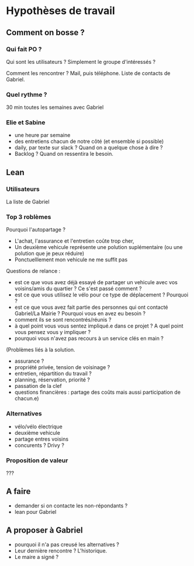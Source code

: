 # Hypothèses de travail

## Comment on bosse ?

### Qui fait PO ? 

Qui sont les utilisateurs ? Simplement le groupe d'intéressés ? 

Comment les rencontrer ? Mail, puis téléphone.
Liste de contacts de Gabriel.

### Quel rythme ?

30 min toutes les semaines avec Gabriel

### Elie et Sabine

- une heure par semaine
- des entretiens chacun de notre côté (et ensemble si possible) 
- daily, par texte sur slack ? Quand on a quelque chose à dire ?
- Backlog ? Quand on ressentira le besoin. 

## Lean

### Utilisateurs

La liste de Gabriel

### Top 3 roblèmes

Pourquoi l'autopartage ? 

- L'achat, l'assurance et l'entretien coûte trop cher,
- Un deuxième vehicule représente une polution suplémentaire (ou une polution que je peux réduire) 
- Ponctuelllement mon vehicule ne me suffit pas

Questions de relance :

- est ce que vous avez déjà essayé de partager un vehicule avec vos voisins/amis du quartier ? Ce s'est passé comment ?
- est ce que vous utilisez le vélo pour ce type de déplacement ? Pourquoi ? 
- est ce que vous avez fait partie des personnes qui ont contacté Gabriel/La Mairie ? Pourquoi vous en avez eu besoin ?
- comment ils se sont rencontrés/réunis ?
- à quel point vous vous sentez impliqué.e dans ce projet ? A quel point vous pensez vous y impliquer ? 
- pourquoi vous n'avez pas recours à un service clés en main ? 

(Problèmes liés à la solution.

- assurance ? 
- propriété privée, tension de voisinage ? 
- entretien, répartition du travail ?
- planning, réservation, priorité ? 
- passation de la clef
- questions financières : partage des coûts mais aussi participation de chacun.e)

### Alternatives 

- vélo/vélo électrique
- deuxième vehicule
- partage entres voisins
- concurents ? Drivy ?

### Proposition de valeur

??? 

## A faire 
- demander si on contacte les non-répondants ?
- lean pour Gabriel

## A proposer à Gabriel 
- pourquoi il n'a pas creusé les alternatives ?
- Leur dernière rencontre ? L'historique.
- Le maire a signé ?
